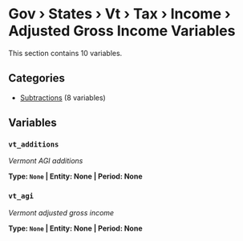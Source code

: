 # Gov › States › Vt › Tax › Income › Adjusted Gross Income Variables

This section contains 10 variables.

## Categories

- [Subtractions](subtractions/index.md) (8 variables)

## Variables

### `vt_additions`
*Vermont AGI additions*

**Type: `None` | Entity: None | Period: None**

### `vt_agi`
*Vermont adjusted gross income*

**Type: `None` | Entity: None | Period: None**
